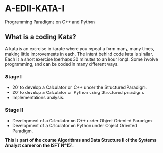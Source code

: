 # A-EDII-KATA-I
Programming Paradigms on C++ and Python

## What is a coding Kata?

A kata is an exercise in karate where you repeat a form many, many times, making little improvements in each.
The intent behind code kata is similar. Each is a short exercise (perhaps 30 minutes to an hour long). Some involve programming, and can be coded in many different ways. 

### Stage I

- 20' to develop a Calculator on C++ under the Structured Paradigm.
- 20' to develop a Calculator on Python using Structured paradigm.
- Implementations analysis.

### Stage II

- Development of a Calculator on C++ under Object Oriented Paradigm.
- Development of a Calculator on Python under Object Oriented Paradigm.

**This is part of the course Algorithms and Data Structure II of the Systems Analyst career on the ISFT N°151.**

